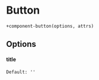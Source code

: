 # Button

```pug
+component-button(options, attrs)
```

## Options

#### title

```
Default: ''
```
